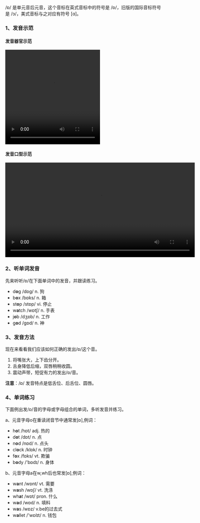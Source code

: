 /ɒ/ 是单元音后元音，这个音标在英式音标中的符号是 /ɒ/，旧版的国际音标符号是 /ɔ/，美式音标与之对应有符号 [ɑ]。



### 1、发音示范

#### 发音器官示范

<video src="./o-1.mp4" width="300px" height="300px" controls="controls"></video>

#### 发音口型示范

<video src="./o.mp4" widah="300px" height="300px" controls="controls"></video>



### 2、听单词发音

先来听听/ɒ/在下面单词中的发音，并跟读练习。

- d**o**g /dɒg/ n. 狗
- b**o**x /bɒks/ n. 箱
- st**o**p /stɒp/ vi. 停止
- w**a**tch /wɒtʃ/ n. 手表
- j**o**b /dʒɒb/ n. 工作
- g**o**d /ɡɒd/ n. 神



### 3、发音方法

现在来看看我们应该如何正确的发出/ɒ/这个音。

1. 将嘴张大，上下齿分开。
2. 舌身降低后缩，双唇稍稍收圆。
3. 震动声带，短促有力的发出/ɒ/音。

**注意**：/ɒ/ 发音特点是低舌位、后舌位、圆唇。



### 4、单词练习

下面例出发/ɒ/音的字母或字母组合的单词，多听发音并练习。

a、元音字母o在重读闭音节中通常发[ɒ],例词：

- h**o**t /hɒt/ adj. 热的
- d**o**t /dɒt/ n. 点
- n**o**d /nɒd/ n. 点头
- cl**o**ck /klɒk/ n. 时钟
- f**o**x /fɒks/ vt. 欺骗
- b**o**dy /'bɒdɪ/ n. 身体

b、元音字母a在w,wh后也常发[ɒ],例词：

- w**a**nt /wɒnt/ vt. 需要
- w**a**sh /wɒʃ/ vt. 洗涤
- wh**a**t /wɒt/ pron. 什么
- w**a**d /wɒd/ n. 填料
- w**a**s /wɒz/ v.be的过去式
- w**a**llet /'wɒlɪt/ n. 钱包